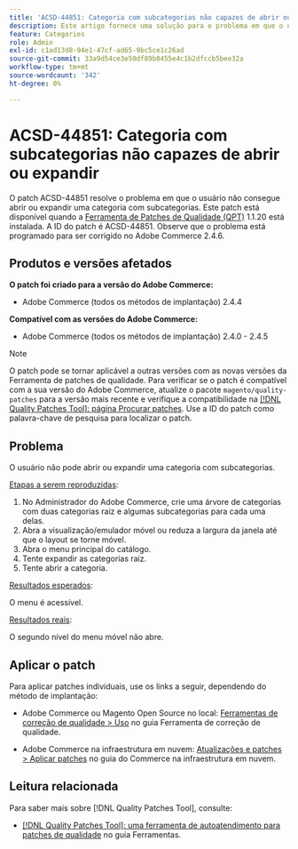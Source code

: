 ```yaml
---
title: 'ACSD-44851: Categoria com subcategorias não capazes de abrir ou expandir'
description: Este artigo fornece uma solução para o problema em que o usuário não consegue abrir ou expandir uma categoria com subcategorias.
feature: Categories
role: Admin
exl-id: c1ad13d8-94e1-47cf-ad65-9bc5ce1c26ad
source-git-commit: 33a9d54ce3e50df89b0455e4c1b2dfccb5bee32a
workflow-type: tm+mt
source-wordcount: '342'
ht-degree: 0%

---
```


# ACSD-44851: Categoria com subcategorias não capazes de abrir ou expandir

O patch ACSD-44851 resolve o problema em que o usuário não consegue abrir ou expandir uma categoria com subcategorias. Este patch está disponível quando a [Ferramenta de Patches de Qualidade (QPT)](https://experienceleague.adobe.com/pt-br/docs/commerce-knowledge-base/kb/announcements/commerce-announcements/magento-quality-patches-released-new-tool-to-self-serve-quality-patches) 1.1.20 está instalada. A ID do patch é ACSD-44851. Observe que o problema está programado para ser corrigido no Adobe Commerce 2.4.6.

## Produtos e versões afetados

**O patch foi criado para a versão do Adobe Commerce:**

* Adobe Commerce (todos os métodos de implantação) 2.4.4

**Compatível com as versões do Adobe Commerce:**

* Adobe Commerce (todos os métodos de implantação) 2.4.0 - 2.4.5

>[!NOTE]
>
>O patch pode se tornar aplicável a outras versões com as novas versões da Ferramenta de patches de qualidade. Para verificar se o patch é compatível com a sua versão do Adobe Commerce, atualize o pacote `magento/quality-patches` para a versão mais recente e verifique a compatibilidade na [[!DNL Quality Patches Tool]: página Procurar patches](https://experienceleague.adobe.com/tools/commerce-quality-patches/index.html?lang=pt-BR). Use a ID do patch como palavra-chave de pesquisa para localizar o patch.

## Problema

O usuário não pode abrir ou expandir uma categoria com subcategorias.

<u>Etapas a serem reproduzidas</u>:

1. No Administrador do Adobe Commerce, crie uma árvore de categorias com duas categorias raiz e algumas subcategorias para cada uma delas.
1. Abra a visualização/emulador móvel ou reduza a largura da janela até que o layout se torne móvel.
1. Abra o menu principal do catálogo.
1. Tente expandir as categorias raiz.
1. Tente abrir a categoria.

<u>Resultados esperados</u>:

O menu é acessível.

<u>Resultados reais</u>:

O segundo nível do menu móvel não abre.

## Aplicar o patch

Para aplicar patches individuais, use os links a seguir, dependendo do método de implantação:

* Adobe Commerce ou Magento Open Source no local: [Ferramentas de correção de qualidade > Uso](/help/tools/quality-patches-tool/usage.md) no guia Ferramenta de correção de qualidade.

* Adobe Commerce na infraestrutura em nuvem: [Atualizações e patches > Aplicar patches](https://experienceleague.adobe.com/docs/commerce-cloud-service/user-guide/develop/upgrade/apply-patches.html?lang=pt-BR) no guia do Commerce na infraestrutura em nuvem.

## Leitura relacionada

Para saber mais sobre [!DNL Quality Patches Tool], consulte:

* [[!DNL Quality Patches Tool]: uma ferramenta de autoatendimento para patches de qualidade](/help/tools/quality-patches-tool/quality-patches-tool-to-self-serve-quality-patches.md) no guia Ferramentas.
